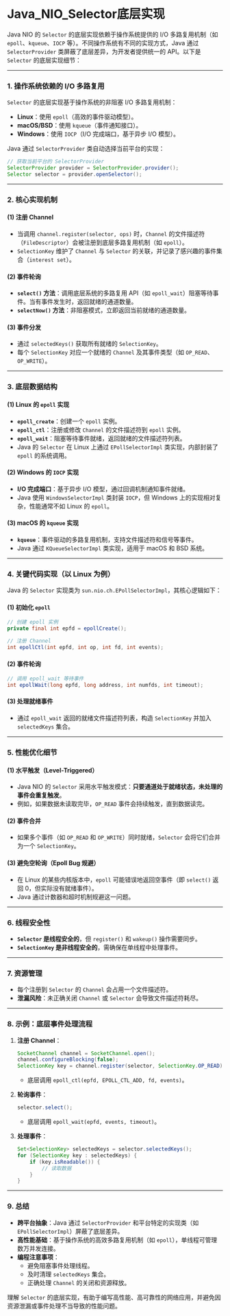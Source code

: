 # Java_NIO_Selector底层实现

Java NIO 的 `Selector` 的底层实现依赖于操作系统提供的 I/O 多路复用机制（如 `epoll`、`kqueue`、`IOCP` 等）。不同操作系统有不同的实现方式，Java 通过 `SelectorProvider` 类屏蔽了底层差异，为开发者提供统一的 API。以下是 `Selector` 的底层实现细节：

------

### **1. 操作系统依赖的 I/O 多路复用**

`Selector` 的底层实现基于操作系统的非阻塞 I/O 多路复用机制：

- **Linux**：使用 `epoll`（高效的事件驱动模型）。
- **macOS/BSD**：使用 `kqueue`（事件通知接口）。
- **Windows**：使用 `IOCP`（I/O 完成端口，基于异步 I/O 模型）。

Java 通过 `SelectorProvider` 类自动选择当前平台的实现：



```java
// 获取当前平台的 SelectorProvider
SelectorProvider provider = SelectorProvider.provider();
Selector selector = provider.openSelector();
```

------

### **2. 核心实现机制**

#### **(1) 注册 Channel**

- 当调用 `channel.register(selector, ops)` 时，`Channel` 的文件描述符（`FileDescriptor`）会被注册到底层多路复用机制（如 `epoll`）。
- `SelectionKey` 维护了 `Channel` 与 `Selector` 的关联，并记录了感兴趣的事件集合（`interest set`）。

#### **(2) 事件轮询**

- **`select()` 方法**：调用底层系统的多路复用 API（如 `epoll_wait`）阻塞等待事件。当有事件发生时，返回就绪的通道数量。
- **`selectNow()` 方法**：非阻塞模式，立即返回当前就绪的通道数量。

#### **(3) 事件分发**

- 通过 `selectedKeys()` 获取所有就绪的 `SelectionKey`。
- 每个 `SelectionKey` 对应一个就绪的 `Channel` 及其事件类型（如 `OP_READ`、`OP_WRITE`）。

------

### **3. 底层数据结构**

#### **(1) Linux 的 `epoll` 实现**

- **`epoll_create`**：创建一个 `epoll` 实例。
- **`epoll_ctl`**：注册或修改 `Channel` 的文件描述符到 `epoll` 实例。
- **`epoll_wait`**：阻塞等待事件就绪，返回就绪的文件描述符列表。
- Java 的 `Selector` 在 Linux 上通过 `EPollSelectorImpl` 类实现，内部封装了 `epoll` 的系统调用。

#### **(2) Windows 的 `IOCP` 实现**

- **I/O 完成端口**：基于异步 I/O 模型，通过回调机制通知事件就绪。
- Java 使用 `WindowsSelectorImpl` 类封装 `IOCP`，但 Windows 上的实现相对复杂，性能通常不如 Linux 的 `epoll`。

#### **(3) macOS 的 `kqueue` 实现**

- **`kqueue`**：事件驱动的多路复用机制，支持文件描述符和信号等事件。
- Java 通过 `KQueueSelectorImpl` 类实现，适用于 macOS 和 BSD 系统。

------

### **4. 关键代码实现（以 Linux 为例）**

Java 的 `Selector` 实现类为 `sun.nio.ch.EPollSelectorImpl`，其核心逻辑如下：

#### **(1) 初始化 `epoll`**

```java
// 创建 epoll 实例
private final int epfd = epollCreate();

// 注册 Channel
int epollCtl(int epfd, int op, int fd, int events);
```

#### **(2) 事件轮询**



```java
// 调用 epoll_wait 等待事件
int epollWait(long epfd, long address, int numfds, int timeout);
```

#### **(3) 处理就绪事件**

- 通过 `epoll_wait` 返回的就绪文件描述符列表，构造 `SelectionKey` 并加入 `selectedKeys` 集合。

------

### **5. 性能优化细节**

#### **(1) 水平触发（Level-Triggered）**

- Java NIO 的 `Selector` 采用水平触发模式：**只要通道处于就绪状态，未处理的事件会重复触发**。
- 例如，如果数据未读取完毕，`OP_READ` 事件会持续触发，直到数据读完。

#### **(2) 事件合并**

- 如果多个事件（如 `OP_READ` 和 `OP_WRITE`）同时就绪，`Selector` 会将它们合并为一个 `SelectionKey`。

#### **(3) 避免空轮询（Epoll Bug 规避）**

- 在 Linux 的某些内核版本中，`epoll` 可能错误地返回空事件（即 `select()` 返回 0，但实际没有就绪事件）。
- Java 通过计数器和超时机制规避这一问题。

------

### **6. 线程安全性**

- **`Selector` 是线程安全的**，但 `register()` 和 `wakeup()` 操作需要同步。
- **`SelectionKey` 是非线程安全的**，需确保在单线程中处理事件。

------

### **7. 资源管理**

- 每个注册到 `Selector` 的 `Channel` 会占用一个文件描述符。
- **泄漏风险**：未正确关闭 `Channel` 或 `Selector` 会导致文件描述符耗尽。

------

### **8. 示例：底层事件处理流程**

1. **注册 Channel**：

   

   ```java
   SocketChannel channel = SocketChannel.open();
   channel.configureBlocking(false);
   SelectionKey key = channel.register(selector, SelectionKey.OP_READ);
   ```

   - 底层调用 `epoll_ctl(epfd, EPOLL_CTL_ADD, fd, events)`。

2. **轮询事件**：

   ```java
   selector.select();
   ```

   - 底层调用 `epoll_wait(epfd, events, timeout)`。

3. **处理事件**：

   ```java
   Set<SelectionKey> selectedKeys = selector.selectedKeys();
   for (SelectionKey key : selectedKeys) {
       if (key.isReadable()) {
           // 读取数据
       }
   }
   ```

------

### **9. 总结**

- **跨平台抽象**：Java 通过 `SelectorProvider` 和平台特定的实现类（如 `EPollSelectorImpl`）屏蔽了底层差异。
- **高性能基础**：基于操作系统的高效多路复用机制（如 `epoll`），单线程可管理数万并发连接。
- **编程注意事项**：
  - 避免阻塞事件处理线程。
  - 及时清理 `selectedKeys` 集合。
  - 正确处理 `Channel` 的关闭和资源释放。

理解 `Selector` 的底层实现，有助于编写高性能、高可靠性的网络应用，并避免因资源泄漏或事件处理不当导致的性能问题。